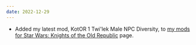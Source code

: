 ```yaml
---
date: 2022-12-29
---
```


* Added my latest mod, KotOR 1 Twi'lek Male NPC Diversity, to [my mods for Star Wars: Knights of the Old Republic](/projects/videogamemods/kotor1) page.